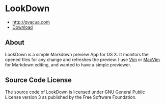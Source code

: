 LookDown
========

* <http://qvacua.com>
* [Download](https://github.com/qvacua/lookdown/wiki)

About
-----
LookDown is a simple Markdown preview App for OS X. It monitors the opened files for any change and refreshes the preview. I use [Vim](http://www.vim.org) or [MacVim](https://code.google.com/p/macvim/) for Markdown editing, and wanted to have a simple previewer.

Source Code License
-------------------
The source code of LookDown is licensed under GNU General Public License version 3 as published by the Free Software Foundation.
